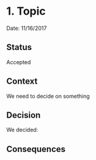 # 1. Topic

Date: 11/16/2017

## Status

Accepted

## Context

We need to decide on something

## Decision

We decided:

## Consequences

